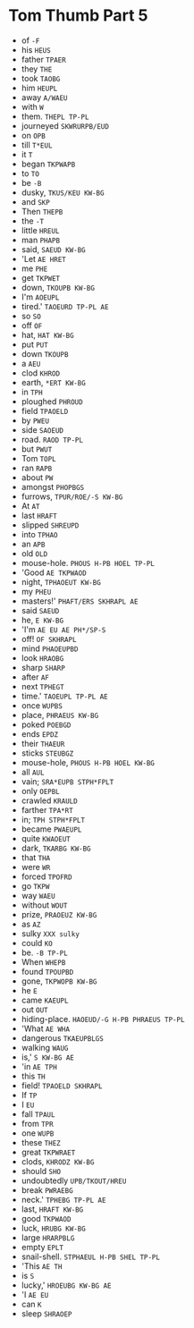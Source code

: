 # Tom Thumb Part 5

* of `-F`
* his `HEUS`
* father `TPAER`
* they `THE`
* took `TAOBG`
* him `HEUPL`
* away `A/WAEU`
* with `W`
* them. `THEPL TP-PL`
* journeyed `SKWRURPB/EUD`
* on `OPB`
* till `T*EUL`
* it `T`
* began `TKPWAPB`
* to `TO`
* be `-B`
* dusky, `TKUS/KEU KW-BG`
* and `SKP`
* Then `THEPB`
* the `-T`
* little `HREUL`
* man `PHAPB`
* said, `SAEUD KW-BG`
* 'Let `AE HRET`
* me `PHE`
* get `TKPWET`
* down, `TKOUPB KW-BG`
* I'm `AOEUPL`
* tired.' `TAOEURD TP-PL AE`
* so `SO`
* off `OF`
* hat, `HAT KW-BG`
* put `PUT`
* down `TKOUPB`
* a `AEU`
* clod `KHROD`
* earth, `*ERT KW-BG`
* in `TPH`
* ploughed `PHROUD`
* field `TPAOELD`
* by `PWEU`
* side `SAOEUD`
* road. `RAOD TP-PL`
* but `PWUT`
* Tom `TOPL`
* ran `RAPB`
* about `PW`
* amongst `PHOPBGS`
* furrows, `TPUR/ROE/-S KW-BG`
* At `AT`
* last `HRAFT`
* slipped `SHREUPD`
* into `TPHAO`
* an `APB`
* old `OLD`
* mouse-hole. `PHOUS H-PB HOEL TP-PL`
* 'Good `AE TKPWAOD`
* night, `TPHAOEUT KW-BG`
* my `PHEU`
* masters!' `PHAFT/ERS SKHRAPL AE`
* said `SAEUD`
* he, `E KW-BG`
* 'I'm `AE EU AE PH*/SP-S`
* off! `OF SKHRAPL`
* mind `PHAOEUPBD`
* look `HRAOBG`
* sharp `SHARP`
* after `AF`
* next `TPHEGT`
* time.' `TAOEUPL TP-PL AE`
* once `WUPBS`
* place, `PHRAEUS KW-BG`
* poked `POEBGD`
* ends `EPDZ`
* their `THAEUR`
* sticks `STEUBGZ`
* mouse-hole, `PHOUS H-PB HOEL KW-BG`
* all `AUL`
* vain; `SRA*EUPB STPH*FPLT`
* only `OEPBL`
* crawled `KRAULD`
* farther `TPA*RT`
* in; `TPH STPH*FPLT`
* became `PWAEUPL`
* quite `KWAOEUT`
* dark, `TKARBG KW-BG`
* that `THA`
* were `WR`
* forced `TPOFRD`
* go `TKPW`
* way `WAEU`
* without `WOUT`
* prize, `PRAOEUZ KW-BG`
* as `AZ`
* sulky `XXX sulky`
* could `KO`
* be. `-B TP-PL`
* When `WHEPB`
* found `TPOUPBD`
* gone, `TKPWOPB KW-BG`
* he `E`
* came `KAEUPL`
* out `OUT`
* hiding-place. `HAOEUD/-G H-PB PHRAEUS TP-PL`
* 'What `AE WHA`
* dangerous `TKAEUPBLGS`
* walking `WAUG`
* is,' `S KW-BG AE`
* 'in `AE TPH`
* this `TH`
* field! `TPAOELD SKHRAPL`
* If `TP`
* I `EU`
* fall `TPAUL`
* from `TPR`
* one `WUPB`
* these `THEZ`
* great `TKPWRAET`
* clods, `KHRODZ KW-BG`
* should `SHO`
* undoubtedly `UPB/TKOUT/HREU`
* break `PWRAEBG`
* neck.' `TPHEBG TP-PL AE`
* last, `HRAFT KW-BG`
* good `TKPWAOD`
* luck, `HRUBG KW-BG`
* large `HRARPBLG`
* empty `EPLT`
* snail-shell. `STPHAEUL H-PB SHEL TP-PL`
* 'This `AE TH`
* is `S`
* lucky,' `HROEUBG KW-BG AE`
* 'I `AE EU`
* can `K`
* sleep `SHRAOEP`
